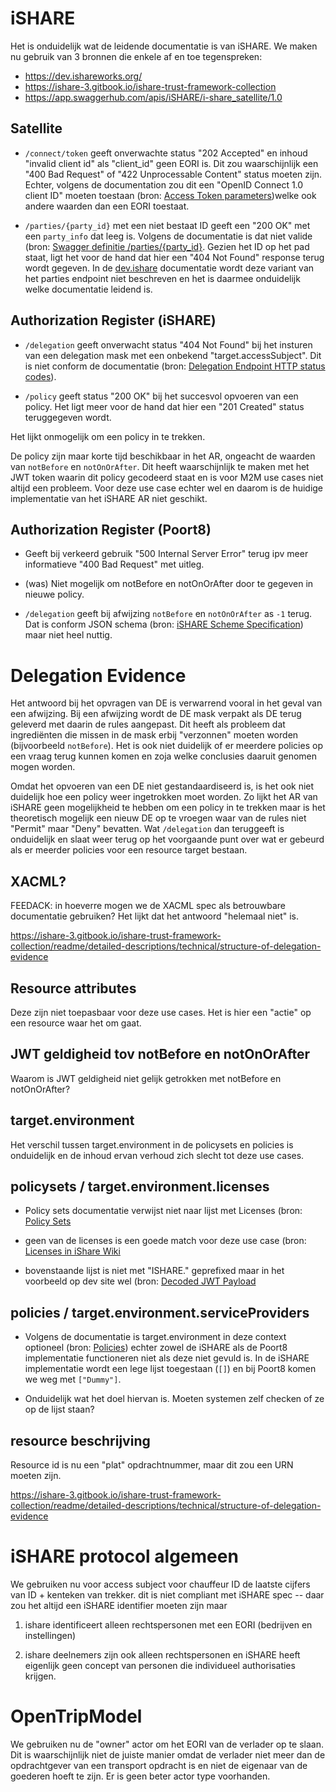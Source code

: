 # iSHARE

Het is onduidelijk wat de leidende documentatie is van iSHARE.  We maken nu gebruik van 3 bronnen die enkele af en toe tegenspreken:

- https://dev.ishareworks.org/
- https://ishare-3.gitbook.io/ishare-trust-framework-collection
- https://app.swaggerhub.com/apis/iSHARE/i-share_satellite/1.0

## Satellite

- `/connect/token` geeft onverwachte status "202 Accepted" en inhoud "invalid client id" als "client_id" geen EORI is.  Dit zou waarschijnlijk een "400 Bad Request" of "422 Unprocessable Content" status moeten zijn.  Echter, volgens de documentation zou dit een "OpenID Connect 1.0 client ID" moeten toestaan (bron: [Access Token parameters](https://dev.ishareworks.org/common/token.html#parameters))welke ook andere waarden dan een EORI toestaat.

- `/parties/{party_id}` met een niet bestaat ID geeft een "200 OK" met een `party_info` dat leeg is.  Volgens de documentatie is dat niet valide (bron: [Swagger definitie /parties/{party_id}](https://app.swaggerhub.com/apis/iSHARE/i-share_satellite/1.0#/iSHARE%20Satellite/%2Fparties%2F%7Bparty_id%7D).  Gezien het ID op het pad staat, ligt het voor de hand dat hier een "404 Not Found" response terug wordt gegeven.  In de [dev.ishare](https://dev.ishareworks.org/satellite/parties.html#request) documentatie wordt deze variant van het parties endpoint niet beschreven en het is daarmee onduidelijk welke documentatie leidend is.

## Authorization Register (iSHARE)

- `/delegation` geeft onverwacht status "404 Not Found" bij het insturen van een delegation mask met een onbekend "target.accessSubject".  Dit is niet conform de documentatie (bron: [Delegation Endpoint HTTP status codes](https://dev.ishareworks.org/delegation/endpoint.html#http-status-codes)).

- `/policy` geeft status "200 OK" bij het succesvol opvoeren van een policy.  Het ligt meer voor de hand dat hier een "201 Created" status teruggegeven wordt.

Het lijkt onmogelijk om een policy in te trekken.

De policy zijn maar korte tijd beschikbaar in het AR, ongeacht de waarden van `notBefore` en `notOnOrAfter`.  Dit heeft waarschijnlijk te maken met het JWT token waarin dit policy gecodeerd staat en is voor M2M use cases niet altijd een probleem.  Voor deze use case echter wel en daarom is de huidige implementatie van het iSHARE AR niet geschikt.

## Authorization Register (Poort8)

- Geeft bij verkeerd gebruik "500 Internal Server Error" terug ipv meer informatieve "400 Bad Request" met uitleg.

- (was) Niet mogelijk om notBefore en notOnOrAfter door te gegeven in nieuwe policy.

- `/delegation` geeft bij afwijzing `notBefore` en `notOnOrAfter` as `-1` terug.  Dat is conform JSON schema (bron: [iSHARE Scheme Specification](https://app.swaggerhub.com/apis/iSHARE/iSHARE_Scheme_Specification/2.0#/jwt_payload_delegation_evidence_token)) maar niet heel nuttig.

# Delegation Evidence

Het antwoord bij het opvragen van DE is verwarrend vooral in het geval van een afwijzing.  Bij een afwijzing wordt de DE mask verpakt als DE terug geleverd met daarin de rules aangepast.  Dit heeft als probleem dat ingrediënten die missen in de mask erbij "verzonnen" moeten worden (bijvoorbeeld `notBefore`).  Het is ook niet duidelijk of er meerdere policies op een vraag terug kunnen komen en zoja welke conclusies daaruit genomen mogen worden.

Omdat het opvoeren van een DE niet gestandaardiseerd is, is het ook niet duidelijk hoe een policy weer ingetrokken moet worden.  Zo lijkt het AR van iSHARE geen mogelijkheid te hebben om een policy in te trekken maar is het theoretisch mogelijk een nieuw DE op te vroegen waar van de rules niet "Permit" maar "Deny" bevatten.  Wat `/delegation` dan teruggeeft is onduidelijk en slaat weer terug op het voorgaande punt over wat er gebeurd als er meerder policies voor een resource target bestaan.

## XACML?

FEEDACK: in hoeverre mogen we de XACML spec als betrouwbare
documentatie gebruiken? Het lijkt dat het antwoord "helemaal niet" is.

https://ishare-3.gitbook.io/ishare-trust-framework-collection/readme/detailed-descriptions/technical/structure-of-delegation-evidence

## Resource attributes

Deze zijn niet toepasbaar voor deze use cases.  Het is hier een "actie" op een resource waar het om gaat.

## JWT geldigheid tov notBefore en notOnOrAfter

Waarom is JWT geldigheid niet gelijk getrokken met notBefore en notOnOrAfter?

## target.environment

Het verschil tussen target.environment in de policysets en policies is onduidelijk en de inhoud ervan verhoud zich slecht tot deze use cases.

## policysets / target.environment.licenses

- Policy sets documentatie verwijst niet naar lijst met Licenses (bron: [Policy Sets](https://dev.ishareworks.org/delegation/policy-sets.html#refpolicysets)

- geen van de licenses is een goede match voor deze use case (bron: [Licenses in iShare Wiki](https://ishareworks.atlassian.net/wiki/spaces/IS/pages/70221903/Licenses)

- bovenstaande lijst is niet met "ISHARE." geprefixed maar in het voorbeeld op dev site wel (bron: [Decoded JWT Payload](https://dev.ishareworks.org/delegation/endpoint.html#decoded-jwt-payload)

## policies / target.environment.serviceProviders

- Volgens de documentatie is target.environment in deze context optioneel (bron: [Policies](https://dev.ishareworks.org/delegation/policy-sets.html#policies)) echter zowel de iSHARE als de Poort8 implementatie functioneren niet als deze niet gevuld is.  In de iSHARE implementatie wordt een lege lijst toegestaan (`[]`) en bij Poort8 komen we weg met `["Dummy"]`.

- Onduidelijk wat het doel hiervan is.  Moeten systemen zelf checken of ze op de lijst staan?

## resource beschrijving

Resource id is nu een "plat" opdrachtnummer, maar dit zou
een URN moeten zijn.

https://ishare-3.gitbook.io/ishare-trust-framework-collection/readme/detailed-descriptions/technical/structure-of-delegation-evidence

# iSHARE protocol algemeen

We gebruiken nu voor access subject voor chauffeur ID de
laatste cijfers van ID + kenteken van trekker.  dit is niet
compliant met iSHARE spec -- daar zou het altijd een iSHARE
identifier moeten zijn maar

 1. ishare identificeert alleen rechtspersonen met een
    EORI (bedrijven en instellingen)

 2. ishare deelnemers zijn ook alleen rechtspersonen en iSHARE heeft
   eigenlijk geen concept van personen die individueel authorisaties
   krijgen.

# OpenTripModel

We gebruiken nu de "owner" actor om het EORI van de verlader op te slaan.  Dit is waarschijnlijk niet de juiste manier omdat de verlader niet meer dan de opdrachtgever van een transport opdracht is en niet de eigenaar van de goederen hoeft te zijn.  Er is geen beter actor type voorhanden.
